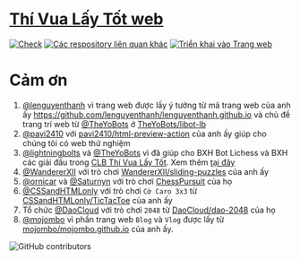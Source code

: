 # [Thí Vua Lấy Tốt web](https://thi-vua-lay-tot.github.io/)
[![Check](https://github.com/Thi-Vua-Lay-Tot/Thi-Vua-Lay-Tot.github.io/actions/workflows/html-check.yml/badge.svg?event=push)](https://github.com/Thi-Vua-Lay-Tot/Thi-Vua-Lay-Tot.github.io/actions/workflows/html-check.yml) [![Các respository liên quan khác](https://github.com/Thi-Vua-Lay-Tot/Thi-Vua-Lay-Tot.github.io/actions/workflows/repo.yml/badge.svg)](https://github.com/Thi-Vua-Lay-Tot/Thi-Vua-Lay-Tot.github.io/actions/workflows/repo.yml) [![Triển khai vào Trang web](https://github.com/Thi-Vua-Lay-Tot/Thi-Vua-Lay-Tot.github.io/actions/workflows/static.yml/badge.svg?event=push)](https://github.com/Thi-Vua-Lay-Tot/Thi-Vua-Lay-Tot.github.io/actions/workflows/static.yml)

# Cảm ơn
1. [@lenguyenthanh](https://github.com/lenguyenthanh) vì trang web được lấy ý tưởng từ mã trang web của anh ấy https://github.com/lenguyenthanh/lenguyenthanh.github.io và chủ đề trang trí web từ [@TheYoBots](https://github.com/TheYoBots) ở [TheYoBots/libot-lb](https://github.com/TheYoBots/libot-lb)
2. [@pavi2410](https://github.com/pavi2410) với [pavi2410/html-preview-action](https://github.com/pavi2410/html-preview-action) của anh ấy giúp cho chúng tôi có web thử nghiệm
3. [@lightningbolts](https://github.com/lightningbolts) và [@TheYoBots](https://github.com/TheYoBots) vì đã giúp cho BXH Bot Lichess và BXH các giải đấu trong [CLB Thí Vua Lấy Tốt](https://www.chess.com/club/thi-vua-lay-tot-tungjohn-playing-chess). Xem thêm [tại đây](https://github.com/Thi-Vua-Lay-Tot/libot-leaderboard?tab=readme-ov-file#c%E1%BA%A3m-%C6%A1n)
4. [@WandererXII](https://github.com/WandererXII) với trò chơi [WandererXII/sliding-puzzles](https://github.com/WandererXII/sliding-puzzles) của anh ấy
5. [@ornicar](https://github.com/ornicar) và [@Saturnyn](https://github.com/Saturnyn) với trò chơi [ChessPursuit](https://github.com/ornicar/ChessPursuit) của họ
6. [@CSSandHTMLonly](https://github.com/CSSandHTMLonly) với trò chơi `Cờ Caro 3x3` từ [CSSandHTMLonly/TicTacToe](https://github.com/CSSandHTMLonly/TicTacToe) của anh ấy
7. Tổ chức [@DaoCloud](https://github.com/DaoCloud) với trò chơi `2048` từ [DaoCloud/dao-2048](https://github.com/DaoCloud/dao-2048) của họ
8. [@mojombo](https://github.com/mojombo) vì phần trang web `Blog` và `Vlog` được lấy từ [mojombo/mojombo.github.io](https://github.com/mojombo/mojombo.github.io) của anh ấy.

![GitHub contributors](https://contrib.rocks/image?repo=Thi-Vua-Lay-Tot/Thi-Vua-Lay-Tot.github.io)
